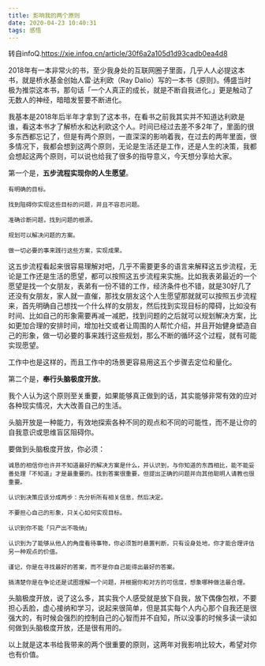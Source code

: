 ```yaml
---
title: 影响我的两个原则
date: 2020-04-23 10:40:31
tags: 感悟
---
```

转自infoQ.https://xie.infoq.cn/article/30f6a2a105d1d93cadb0ea4d8

2018年有一本非常火的书，至少我身处的互联网圈子里面，几乎人人必提这本书，就是桥水基金创始人雷·达利欧（Ray Dalio）写的一本书《原则》。傅盛当时极为推崇这本书，那句话「一个人真正的成长，就是不断自我进化。」更是触动了无数人的神经，暗暗发誓要不断进化。

我基本是2018年后半年才拿到了这本书，在看书之前我其实并不知道达利欧是谁，看这本书才了解桥水和达利欧这个人。时间已经过去差不多2年了，里面的很多东西都忘记了，但是有两个原则，一直深深的影响着我，在过去的两年里面，很多情况下，我都会想到这两个原则，无论是生活还是工作，还是人生的决策，我都会想起这两个原则，可以说也给我了很多的指导意义，今天想分享给大家。

第一个是，**五步流程实现你的人生愿望**。

    有明确的目标。

    找到阻碍你实现这些目标的问题，并且不容忍问题。

    准确诊断问题，找到问题的根源。

    规划可以解决问题的方案。

    做一切必要的事来践行这些方案，实现成果。

这五步流程看起来很容易理解对吧，几乎不需要更多的语言来解释这五步流程，无论是工作还是生活的愿望，都可以按照这五步流程来实施。比如我表弟最近的一个愿望是找一个女朋友，表弟有一份不错的工作，经济条件也不错，就是30好几了还没有女朋友，家人就一直催，那找女朋友这个人生愿望那就就可以按照五步流程来，首先明确自己想找一个什么样的女朋友，然后找到实现目标的障碍，比如没有时间、比如自己的形象需要再减一减肥，找到问题的之后就可以规划解决方案，比如更加合理的安排时间，增加社交或者让周围的人帮忙介绍，并且开始健身塑造自己的形象，做一切必要的事来践行这些规划，那么不断的循环这个过程，就有可能实现愿望。

工作中也是这样的，而且工作中的场景更容易用这五个步骤去定位和量化。

第二个是，**奉行头脑极度开放**。

我个人认为这个原则至关重要，如果能够真正做到的话，其实能够非常有效的应对各种现实情况，大大改善自己的生活。

头脑开放是一种能力，有效地探索各种不同的观点和不同的可能性，而不是让你的自我意识或思维盲区阻碍你。

要做到头脑极度开放，你必须：

    诚恳的相信你也许并不知道最好的解决方案是什么，并认识到，与你知道的东西相比，能不能妥善处理「不知道」才是最重要的。找到答案很重要，但提出正确的问题并向其他聪明人请教也很重要。

    认识到决策应该分成两步：先分析所有相关信息，然后决定。

    不要担心自己的形象，只关心如何实现目标。

    认识到你不能「只产出不吸纳」

    认识到为了能够从他人的角度看待事物，你必须暂时悬置判断，只有设身处地，你才能合理评估另一种观点的价值。

    谨记，你是在寻找最好的答案，而不是你自己能得出最好的答案。

    搞清楚你是在争论还是试图理解一个问题，并根据你和对方的可信度，想象哪种做法最合理。

头脑极度开放，说了这么多，其实我个人感受就是放下自我，放下偶像包袱，不要担心丢脸，虚心接纳和学习，说起来很简单，但是其实每个人内心那个自我还是很强大的，有时候会强烈的控制自己的心智而并不自知，所以没事的时候多读一读如何做到头脑极度开放，还是很有用的。

以上就是这本书给我带来的两个很重要的原则，这两年对我影响比较大，希望对你也有价值。